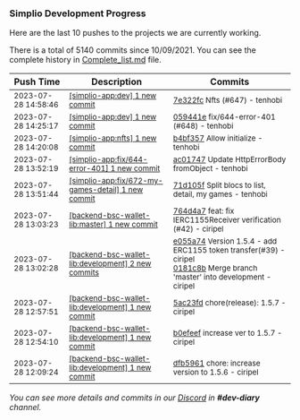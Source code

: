 
### Simplio Development Progress

Here are the last 10 pushes to the projects we are currently working.

There is a total of 5140 commits since 10/09/2021. You can see the complete history in
 [Complete_list.md](Complete_list.md) file.

| Push Time | Description | Commits |
| --- | --- | --- |
| <sub>2023-07-28 14:58:46</sub> | <sub>[[simplio-app:dev] 1 new commit](https://github.com/SimplioOfficial/simplio-app/commit/7e322fc610a5b4ee3b06c4c3e9f04be66bc5dc38)</sub> | <sub>[7e322fc](https://github.com/SimplioOfficial/simplio-app/commit/7e322fc610a5b4ee3b06c4c3e9f04be66bc5dc38) Nfts (#647) - tenhobi</sub> |
| <sub>2023-07-28 14:25:17</sub> | <sub>[[simplio-app:dev] 1 new commit](https://github.com/SimplioOfficial/simplio-app/commit/059441e71d815904e0b85c610f6877953111149a)</sub> | <sub>[059441e](https://github.com/SimplioOfficial/simplio-app/commit/059441e71d815904e0b85c610f6877953111149a) fix/644-error-401 (#648) - tenhobi</sub> |
| <sub>2023-07-28 14:20:08</sub> | <sub>[[simplio-app:nfts] 1 new commit](https://github.com/SimplioOfficial/simplio-app/commit/b4bf3572ee2b0a72455eded553b24dd6127e7e59)</sub> | <sub>[b4bf357](https://github.com/SimplioOfficial/simplio-app/commit/b4bf3572ee2b0a72455eded553b24dd6127e7e59) Allow initialize - tenhobi</sub> |
| <sub>2023-07-28 13:52:19</sub> | <sub>[[simplio-app:fix/644-error-401] 1 new commit](https://github.com/SimplioOfficial/simplio-app/commit/ac01747d52c369bb45e523736dc9ecd972a9f44e)</sub> | <sub>[ac01747](https://github.com/SimplioOfficial/simplio-app/commit/ac01747d52c369bb45e523736dc9ecd972a9f44e) Update HttpErrorBody fromObject - tenhobi</sub> |
| <sub>2023-07-28 13:51:44</sub> | <sub>[[simplio-app:fix/672-my-games-detail] 1 new commit](https://github.com/SimplioOfficial/simplio-app/commit/71d105fafe5accc547b9cf5a31ff5fe69f58938d)</sub> | <sub>[71d105f](https://github.com/SimplioOfficial/simplio-app/commit/71d105fafe5accc547b9cf5a31ff5fe69f58938d) Split blocs to list, detail, my games - tenhobi</sub> |
| <sub>2023-07-28 13:03:23</sub> | <sub>[[backend-bsc-wallet-lib:master] 1 new commit](https://github.com/SimplioOfficial/backend-bsc-wallet-lib/commit/764d4a72a434cc8466c7562cd9ecbca3d8da145d)</sub> | <sub>[764d4a7](https://github.com/SimplioOfficial/backend-bsc-wallet-lib/commit/764d4a72a434cc8466c7562cd9ecbca3d8da145d) feat: fix IERC1155Receiver verification (#42) - ciripel</sub> |
| <sub>2023-07-28 13:02:28</sub> | <sub>[[backend-bsc-wallet-lib:development] 2 new commits](https://github.com/SimplioOfficial/backend-bsc-wallet-lib/compare/5ac23fd04e03...0181c8be259d)</sub> | <sub>[e055a74](https://github.com/SimplioOfficial/backend-bsc-wallet-lib/commit/e055a74916575f3f592d191a97e101640f4fb543) Version 1.5.4 - add ERC1155 token transfer(#39) - ciripel<br>[0181c8b](https://github.com/SimplioOfficial/backend-bsc-wallet-lib/commit/0181c8be259d2429dcd6ecf485f2a058b3dfa9d6) Merge branch 'master' into development - ciripel</sub> |
| <sub>2023-07-28 12:57:51</sub> | <sub>[[backend-bsc-wallet-lib:development] 1 new commit](https://github.com/SimplioOfficial/backend-bsc-wallet-lib/commit/5ac23fd04e03bae144464aba58a18348189fea14)</sub> | <sub>[5ac23fd](https://github.com/SimplioOfficial/backend-bsc-wallet-lib/commit/5ac23fd04e03bae144464aba58a18348189fea14) chore(release): 1.5.7 - ciripel</sub> |
| <sub>2023-07-28 12:54:10</sub> | <sub>[[backend-bsc-wallet-lib:development] 1 new commit](https://github.com/SimplioOfficial/backend-bsc-wallet-lib/commit/b0efeeff0d0503561e4343ced90d2b3fe4868b1d)</sub> | <sub>[b0efeef](https://github.com/SimplioOfficial/backend-bsc-wallet-lib/commit/b0efeeff0d0503561e4343ced90d2b3fe4868b1d) increase ver to 1.5.7 - ciripel</sub> |
| <sub>2023-07-28 12:09:24</sub> | <sub>[[backend-bsc-wallet-lib:development] 1 new commit](https://github.com/SimplioOfficial/backend-bsc-wallet-lib/commit/dfb5961f934ea72316f57f90a952cf796e1385ae)</sub> | <sub>[dfb5961](https://github.com/SimplioOfficial/backend-bsc-wallet-lib/commit/dfb5961f934ea72316f57f90a952cf796e1385ae) chore: increase version to 1.5.6 - ciripel</sub> |

_You can see more details and commits in our [Discord](https://discord.gg/aKhjuwZmdP) in **#dev-diary** channel._
